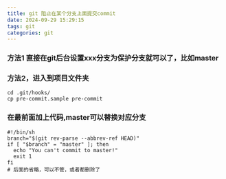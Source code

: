 ```yaml
---
title: git 阻止在某个分支上面提交commit
date: 2024-09-29 15:29:15
tags: git
categories: git
---
```

### 方法1 直接在git后台设置xxx分支为保护分支就可以了，比如master
### 方法2，进入到项目文件夹
```
cd .git/hooks/
cp pre-commit.sample pre-commit
```
### 在最前面加上代码,master可以替换对应分支
```
#!/bin/sh
branch="$(git rev-parse --abbrev-ref HEAD)"
if [ "$branch" = "master" ]; then
  echo "You can't commit to master!"
  exit 1
fi
# 后面的省略，可以不管，或者都删除了
```
